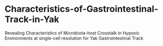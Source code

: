 # Characteristics-of-Gastrointestinal-Track-in-Yak
Revealing Characteristics of Microbiota-host Crosstalk in Hypoxic Environments at single-cell resolution for Yak Gastrointestinal Track

